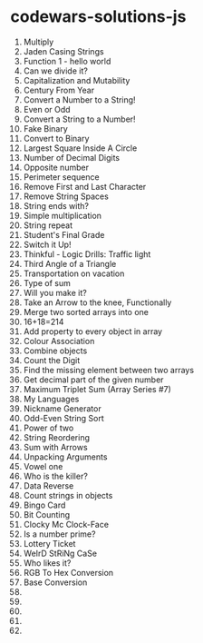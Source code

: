 # codewars-solutions-js

1. Multiply
2. Jaden Casing Strings
3. Function 1 - hello world
4. Can we divide it?
5. Capitalization and Mutability
6. Century From Year
7. Convert a Number to a String!
8. Even or Odd
9. Convert a String to a Number!
10. Fake Binary
11. Convert to Binary
12. Largest Square Inside A Circle
13. Number of Decimal Digits
14. Opposite number
15. Perimeter sequence
16. Remove First and Last Character
17. Remove String Spaces
18. String ends with?
19. Simple multiplication
20. String repeat
21. Student's Final Grade
22. Switch it Up!
23. Thinkful - Logic Drills: Traffic light
24. Third Angle of a Triangle
25. Transportation on vacation
26. Type of sum
27. Will you make it?
28. Take an Arrow to the knee, Functionally
30. Merge two sorted arrays into one
31. 16+18=214
32. Add property to every object in array
33. Colour Association
34. Combine objects
35. Count the Digit
36. Find the missing element between two arrays
37. Get decimal part of the given number
38. Maximum Triplet Sum (Array Series #7)
39. My Languages
40. Nickname Generator
41. Odd-Even String Sort
42. Power of two
43. String Reordering
44. Sum with Arrows
45. Unpacking Arguments
46. Vowel one
47. Who is the killer?
48. Data Reverse
49. Count strings in objects
50. Bingo Card
51. Bit Counting
52. Clocky Mc Clock-Face
53. Is a number prime?
54. Lottery Ticket
55. WeIrD StRiNg CaSe
56. Who likes it?
57. RGB To Hex Conversion
58. Base Conversion
59.
60.
61.
62.
63.




